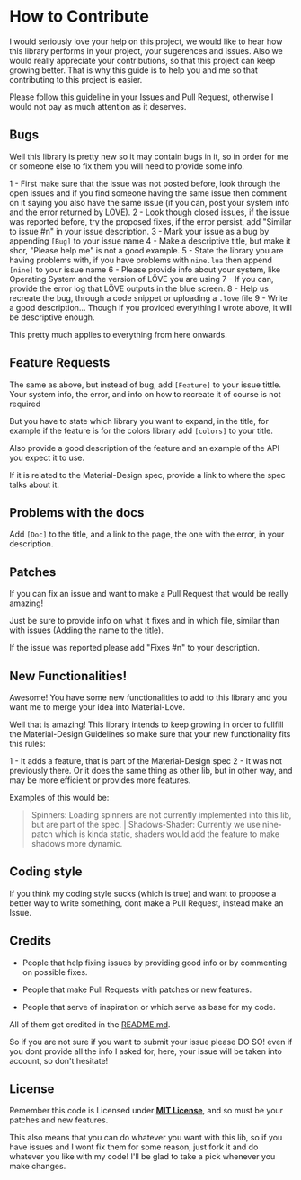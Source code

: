 # How to Contribute

I would seriously love your help on this project, we would like to hear how this library performs in your project, your sugerences and issues.
Also we would really appreciate your contributions, so that this project can keep growing better. That is why this guide is to help you and me so that contributing to this project is easier.

Please follow this guideline in your Issues and Pull Request, otherwise I would not pay as much attention as it deserves.

## Bugs

Well this library is pretty new so it may contain bugs in it, so in order for me or someone else to fix them you will need to provide some info.

1 - First make sure that the issue was not posted before, look through the open issues and if you find someone having the same issue then comment on it saying you also have the same issue (if you can, post your system info and the error returned by LÖVE).
2 - Look though closed issues, if the issue was reported before, try the proposed fixes, if the error persist, add "Similar to issue #n" in your issue description.
3 - Mark your issue as a bug by appending `[Bug]` to your issue name
4 - Make a descriptive title, but make it shor, "Please help me" is not a good example.
5 - State the library you are having problems with, if you have problems with `nine.lua` then append `[nine]` to your issue name
6 - Please provide info about your system, like Operating System and the version of LÖVE you are using
7 - If you can, provide the error log that LÖVE outputs in the blue screen.
8 - Help us recreate the bug, through a code snippet or uploading a `.love` file
9 - Write a good description... Though if you provided everything I wrote above, it will be descriptive enough.

This pretty much applies to everything from here onwards.

## Feature Requests

The same as above, but instead of bug, add `[Feature]` to your issue tittle.
Your system info, the error, and info on how to recreate it of course is not required

But you have to state which library you want to expand, in the title, for example if the feature is for the colors library add `[colors]` to your title.

Also provide a good description of the feature and an example of the API you expect it to use.

If it is related to the Material-Design spec, provide a link to where the spec talks about it.

## Problems with the docs

Add `[Doc]` to the title, and a link to the page, the one with the error, in your description.

## Patches

If you can fix an issue and want to make a Pull Request that would be really amazing!

Just be sure to provide info on what it fixes and in which file, similar than with issues (Adding the name to the title).

If the issue was reported please add "Fixes #n" to your description.

## New Functionalities!

Awesome! You have some new functionalities to add to this library and you want me to merge your idea into Material-Love.

Well that is amazing! This library intends to keep growing in order to fullfill the Material-Design Guidelines so make sure that your new functionality fits this rules:

1 - It adds a feature, that is part of the Material-Design spec
2 - It was not previously there. Or it does the same thing as other lib, but in other way, and may be more efficient or provides more features.

Examples of this would be:

>Spinners: Loading spinners are not currently implemented into this lib, but are part of the spec.
|
>Shadows-Shader: Currently we use nine-patch which is kinda static, shaders would add the feature to make shadows more dynamic.

## Coding style

If you think my coding style sucks (which is true) and want to propose a better way to write something, dont make a Pull Request, instead make an Issue.

## Credits

* People that help fixing issues by providing good info or by commenting on possible fixes.

* People that make Pull Requests with patches or new features.

* People that serve of inspiration or which serve as base for my code.

All of them get credited in the [README.md](https://www.github.com/Positive07/material-love/tree/master/README.md).

So if you are not sure if you want to submit your issue please DO SO! even if you dont provide all the info I asked for, here, your issue will be taken into account, so don't hesitate!

## License

Remember this code is Licensed under **[MIT License](https://www.github.com/Positive07/material-love/tree/master/LICENSE)**, and so must be your patches and new features.

This also means that you can do whatever you want with this lib, so if you have issues and I wont fix them for some reason, just fork it and do whatever you like with my code! I'll be glad to take a pick whenever you make changes.
